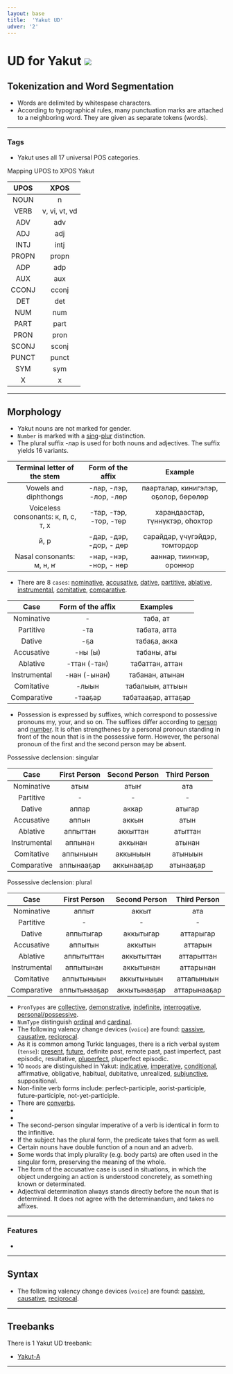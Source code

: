 ```yaml
---
layout: base
title:  'Yakut UD'
udver: '2'
---
```


# UD for Yakut <span class="flagspan"><img class="flag" src="../../flags/svg/RU-SA.svg" /></span>

## Tokenization and Word Segmentation

* Words are delimited by whitespase characters.
* According to typographical rules, many punctuation marks are attached to a neighboring word. They are given as separate tokens (words).

---

### Tags

* Yakut uses all 17 universal POS categories.

Mapping UPOS to XPOS Yakut

 UPOS | XPOS |
:----: | :------: |
 NOUN  | n        |
 VERB  | v, vi, vt, vd|
 ADV   | adv      |
 ADJ   | adj       |
 INTJ  | intj     |
 PROPN | propn      |
 ADP   | adp       |
 AUX   | aux      |
 CCONJ | cconj       |
 DET   | det      |
 NUM   | num      |
 PART  | part      |
 PRON  | pron      |
 SCONJ | sconj       |
 PUNCT | punct    |
 SYM   | sym      |
 X     | x        |
 
---

## Morphology

* Yakut nouns are not marked for gender.
* `Number` is marked with a [sing](https://universaldependencies.org/u/feat/Number.html#sing-singular-number)-[plur](https://universaldependencies.org/u/feat/Number.html#plur-plural-number) distinction.
* The plural suffix -лар is used for both nouns and adjectives. The suffix yields 16 variants.

Terminal letter of the stem  |     Form of the affix         |           Example            |
:--------------------------: | :---------------------: | :-------------------------:  |
Vowels and diphthongs        |  -лар, -лэр, -лор, -лөр | паарталар, кинигэлэр, оҕолор, бөрөлөр |
Voiceless consonants: к, п, с, т, х|-тар, -тэр, -тор, -төр | харандаастар, түннүктэр, оһохтор  |
й, р  | -дар, -дэр, -дор, - дөр | сарайдар, үчүгэйдэр, томтордор |
Nasal consonants: м, н, ҥ  |-нар, -нэр, -нор, - нөр| ааннар, тииҥнэр, ороннор |


* There are 8 `cases`: [nominative](https://universaldependencies.org/u/feat/Case.html#nom-nominative--direct), [accusative](https://universaldependencies.org/u/feat/Case.html#acc-accusative--oblique), [dative](https://universaldependencies.org/u/feat/Case.html#dat-dative), [partitive](https://universaldependencies.org/u/feat/Case.html#par-partitive), [ablative](https://universaldependencies.org/u/feat/Case.html#abl-ablative), [instrumental](https://universaldependencies.org/u/feat/Case.html#ins-instrumental--instructive), [comitative](https://universaldependencies.org/u/feat/Case.html#com-comitative--associative), [comparative](https://universaldependencies.org/u/feat/Case.html#cmp-comparative).

Case                     | Form of the affix |       Examples      |
:----------------------: | :---------------: | :-----------------: |
Nominative               | -                 | таба, ат            |
Partitive                | -та               | табата, атта        |
Dative                   | -ҕа               | табаҕа, акка        |
Accusative               | -ны (ы)           | табаны, аты         |
Ablative                 | -ттан (-тан)      | табаттан, аттан     |
Instrumental             | -нан (-ынан)      | табанан, атынан     |
Comitative               | -лыын             | табалыын, аттыын    |
Comparative              | -тааҕар           | табатааҕар, аттаҕар |


* Possession is expressed by suffixes, which correspond to possessive pronouns my, your, and so on. The suffixes differ according to [person](https://universaldependencies.org/u/feat/Person.html) and [number](https://universaldependencies.org/u/feat/Number.html). It is often strengthenes by a personal pronoun standing in front of the noun that is in the possessive form. However, the personal pronoun of the first and the second person may be absent.

Possessive declension: singular

Case             | First Person | Second Person | Third Person |
:--------------: | :--------:   | :-----------: |:-----------: |
Nominative       | атым         | атыҥ          | ата          |
Partitive        | -            | -             | -            |
Dative           | аппар        | аккар         | атыгар       |
Accusative       | аппын        | аккын         | атын         |
Ablative         | аппыттан     | аккыттан      | атыттан      |
Instrumental     | аппынан      | аккынан       | атынан       |
Comitative       | аппыныын     | аккыныын      | атыныын      |
Comparative      | аппынааҕар   | аккынааҕар    | атынааҕар    |



Possessive declension: plural

Case             | First Person   | Second Person | Third Person |
:--------------: | :------------: | :-----------: |:-----------: |
Nominative       | аппыт          | аккыт         | ата          |
Partitive        | -              | -             | -            |
Dative           | аппытыгар      | аккытыгар     | аттарыгар    |
Accusative       | аппытын        | аккытын       | аттарын      |
Ablative         | аппытыттан     | аккытыттан    | аттарыттан   |
Instrumental     | аппытынан      | аккытынан     | аттарынан    |
Comitative       | аппытыныын     | аккытыныын    | аттапыныын   |
Comparative      | аппытынааҕар   | аккытынааҕар  | аттарынааҕар |

* `PronTypes` are [collective](https://universaldependencies.org/u/feat/PronType.html#tot-total-collective-pronoun-determiner-or-adverb), [demonstrative](https://universaldependencies.org/u/feat/PronType.html#dem-demonstrative-pronoun-determiner-numeral-or-adverb), [indefinite](https://universaldependencies.org/u/feat/PronType.html#ind-indefinite-pronoun-determiner-numeral-or-adverb), [interrogative](https://universaldependencies.org/u/feat/PronType.html#int-interrogative-pronoun-determiner-numeral-or-adverb), [personal/possessive](https://universaldependencies.org/u/feat/PronType.html#prs-personal-or-possessive-personal-pronoun-or-determiner).
* `NumType` distinguish [ordinal](https://universaldependencies.org/u/feat/NumType.html#ord-ordinal-number-or-corresponding-interrogative--relative--indefinite--demonstrative-word) and [cardinal](https://universaldependencies.org/u/feat/NumType.html#card-cardinal-number-or-corresponding-interrogative--relative--indefinite--demonstrative-word).
* The following valency change devices (`voice`) are found: [passive](https://universaldependencies.org/u/feat/Voice.html#pass-passive-or-patient-focus-voice), [causative](https://universaldependencies.org/u/feat/Voice.html#cau-causative-voice), [reciprocal](https://universaldependencies.org/u/feat/Voice.html#rcp-reciprocal-voice).
* As it is common among Turkic languages, there is a rich verbal system (`tense`): [present](https://universaldependencies.org/u/feat/Tense.html#pres-present--non-past-tense--aorist), [future](https://universaldependencies.org/u/feat/Tense.html#fut-future-tense), definite past, remote past, past imperfect, past episodic, resultative, [pluperfect](https://universaldependencies.org/u/feat/Tense.html#pqp-pluperfect),  pluperfect episodic.
* 10 `moods` are distinguished in Yakut: [indicative](https://universaldependencies.org/u/feat/Mood.html#ind-indicative-or-realis), [imperative](https://universaldependencies.org/u/feat/Mood.html#imp-imperative), [conditional](https://universaldependencies.org/u/feat/Mood.html#cnd-conditional), affirmative, obligative, habitual, dubitative, unrealized, [subjunctive](https://universaldependencies.org/u/feat/Mood.html#sub-subjunctive--conjunctive), suppositional.
* Non-finite verb forms include: perfect-participle, aorist-participle, future-participle, not-yet-participle.
* There are [converbs](https://universaldependencies.org/u/feat/VerbForm.html#conv-converb-transgressive-adverbial-participle-verbal-adverb).
*
*
* The second-person singular imperative of a verb is identical in form to the infinitive.
* If the subject has the plural form, the predicate takes that form as well.
* Certain nouns have double function of a noun and an adverb.
* Some words that imply plurality (e.g. body parts) are often used in the singular form, preserving the meaning of the whole.
* The form of the accusative case is used in situations, in which the object undergoing an action is understood concretely, as something known or determinated.
* Adjectival determination always stands directly before the noun that is determined. It does not agree with the determinandum, and takes no affixes.
---

### Features

*

---

## Syntax

* The following valency change devices (`voice`) are found: [passive](https://universaldependencies.org/u/feat/Voice.html#pass-passive-or-patient-focus-voice), [causative](https://universaldependencies.org/u/feat/Voice.html#cau-causative-voice), [reciprocal](https://universaldependencies.org/u/feat/Voice.html#rcp-reciprocal-voice).


---

## Treebanks

There is 1 Yakut UD treebank:

  * [Yakut-A](https://github.com/UniversalDependencies/UD_Yakut-YKTDT)

---
